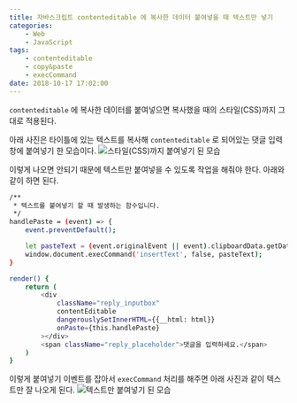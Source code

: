 ```yaml
---
title: 자바스크립트 contenteditable 에 복사한 데이터 붙여넣을 때 텍스트만 넣기
categories:
    - Web
    - JavaScript
tags:
    - contenteditable
    - copy&paste
    - execCommand
date: 2018-10-17 17:02:00
---
```


`contenteditable` 에 복사한 데이터를 붙여넣으면 복사했을 때의 스타일(CSS)까지 그대로 적용된다.

아래 사진은 타이틀에 있는 텍스트를 복사해 `contenteditable` 로 되어있는 댓글 입력 창에 붙여넣기 한 모습이다.
![스타일(CSS)까지 붙여넣기 된 모습](https://user-images.githubusercontent.com/30403198/47071167-d2651000-d22d-11e8-93fd-baf44a6e85a8.png)

이렇게 나오면 안되기 때문에 텍스트만 붙여넣을 수 있도록 작업을 해줘야 한다.
아래와 같이 하면 된다.

```bash
/**
 * 텍스트를 붙여넣기 할 때 발생하는 함수입니다.
 */
handlePaste = (event) => {
    event.preventDefault();

    let pasteText = (event.originalEvent || event).clipboardData.getData('text/plain');
    window.document.execCommand('insertText', false, pasteText);
}

render() {
    return (
        <div
            className="reply_inputbox"
            contentEditable
            dangerouslySetInnerHTML={{__html: html}}
            onPaste={this.handlePaste}
        ></div>
        <span className="reply_placeholder">댓글을 입력하세요.</span>
    )
}
```

이렇게 붙여넣기 이벤트를 잡아서 `execCommand` 처리를 해주면 아래 사진과 같이 텍스트만 잘 나오게 된다.
![텍스트만 붙여넣기 된 모습](https://user-images.githubusercontent.com/30403198/47071993-fe819080-d22f-11e8-9f29-d46c83e854ba.png)
